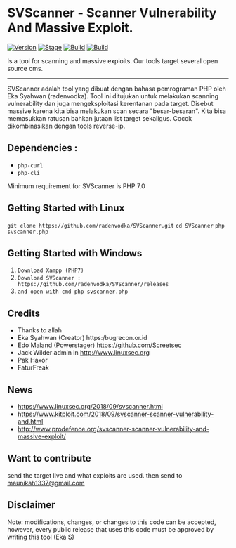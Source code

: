 # SVScanner - Scanner Vulnerability And Massive Exploit.

[![Version](https://img.shields.io/badge/SVScanner-1.2-brightgreen.svg?maxAge=259200)]()
[![Stage](https://img.shields.io/badge/Release-Stable-brightgreen.svg)]()
[![Build](https://img.shields.io/badge/Supported_OS-Linux-orange.svg)]()
[![Build](https://img.shields.io/badge/Supported_OS-Windows-blue.svg)]()

Is a tool for scanning and massive exploits. Our tools target several open source cms.

---
SVScanner adalah tool yang dibuat dengan bahasa pemrograman PHP oleh Eka Syahwan (radenvodka). Tool ini ditujukan untuk melakukan scanning vulnerability dan juga mengeksploitasi kerentanan pada target. Disebut massive karena kita bisa melakukan scan secara "besar-besaran". Kita bisa memasukkan ratusan bahkan jutaan list target sekaligus. Cocok dikombinasikan dengan tools reverse-ip.

## Dependencies :
- ```php-curl```
- ```php-cli```

Minimum requirement for SVScanner is PHP 7.0

## Getting Started with Linux
```git clone https://github.com/radenvodka/SVScanner.git```
```cd SVScanner```
```php svscanner.php```

## Getting Started with Windows 
1. ```Download Xampp (PHP7)```
2. ```Download SVScanner : https://github.com/radenvodka/SVScanner/releases```
3. ```and open with cmd php svscanner.php```


## Credits

- Thanks to allah
- Eka Syahwan (Creator) https:/bugrecon.or.id
- Edo Maland (Powerstager) https://github.com/Screetsec
- Jack Wilder admin in http://www.linuxsec.org
- Pak Haxor 
- FaturFreak

## News 
- https://www.linuxsec.org/2018/09/svscanner.html
- https://www.kitploit.com/2018/09/svscanner-scanner-vulnerability-and.html
- http://www.prodefence.org/svscanner-scanner-vulnerability-and-massive-exploit/

## Want to contribute

send the target live and what exploits are used.
then send to maunikah1337@gmail.com

## Disclaimer
Note: modifications, changes, or changes to this code can be accepted, however, every public release that uses this code must be approved by writing this tool (Eka S)
